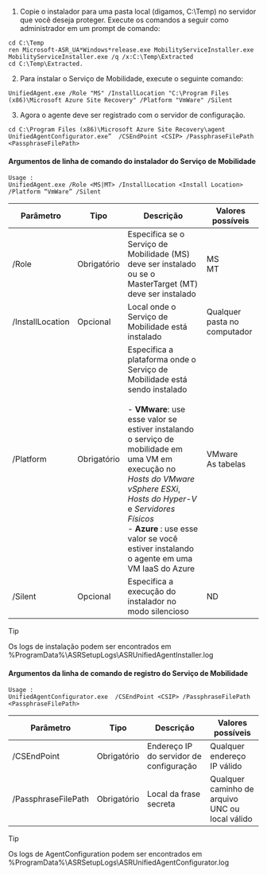 1. Copie o instalador para uma pasta local (digamos, C:\Temp) no servidor que você deseja proteger. Execute os comandos a seguir como administrador em um prompt de comando:

  ```
  cd C:\Temp
  ren Microsoft-ASR_UA*Windows*release.exe MobilityServiceInstaller.exe
  MobilityServiceInstaller.exe /q /x:C:\Temp\Extracted
  cd C:\Temp\Extracted.
  ```
2. Para instalar o Serviço de Mobilidade, execute o seguinte comando:

  ```
  UnifiedAgent.exe /Role "MS" /InstallLocation "C:\Program Files (x86)\Microsoft Azure Site Recovery" /Platform "VmWare" /Silent
  ```
3. Agora o agente deve ser registrado com o servidor de configuração.

  ```
  cd C:\Program Files (x86)\Microsoft Azure Site Recovery\agent
  UnifiedAgentConfigurator.exe”  /CSEndPoint <CSIP> /PassphraseFilePath <PassphraseFilePath>
  ```

#### <a name="mobility-service-installer-command-line-arguments"></a>Argumentos de linha de comando do instalador do Serviço de Mobilidade

```
Usage :
UnifiedAgent.exe /Role <MS|MT> /InstallLocation <Install Location> /Platform “VmWare” /Silent
```

| Parâmetro|Tipo|Descrição|Valores possíveis|
|-|-|-|-|
|/Role|Obrigatório|Especifica se o Serviço de Mobilidade (MS) deve ser instalado ou se o MasterTarget (MT) deve ser instalado|MS </br> MT|
|/InstallLocation|Opcional|Local onde o Serviço de Mobilidade está instalado|Qualquer pasta no computador|
|/Platform|Obrigatório|Especifica a plataforma onde o Serviço de Mobilidade está sendo instalado </br> </br>- **VMware**: use esse valor se estiver instalando o serviço de mobilidade em uma VM em execução no *Hosts do VMware vSphere ESXi*, *Hosts do Hyper-V* e *Servidores Físicos* </br> - **Azure** : use esse valor se você estiver instalando o agente em uma VM IaaS do Azure| VMware </br> As tabelas|
|/Silent|Opcional|Especifica a execução do instalador no modo silencioso| ND|

>[!TIP]
> Os logs de instalação podem ser encontrados em %ProgramData%\ASRSetupLogs\ASRUnifiedAgentInstaller.log

#### <a name="mobility-service-registration-command-line-arguments"></a>Argumentos da linha de comando de registro do Serviço de Mobilidade

```
Usage :
UnifiedAgentConfigurator.exe  /CSEndPoint <CSIP> /PassphraseFilePath <PassphraseFilePath>
```

  | Parâmetro|Tipo|Descrição|Valores possíveis|
  |-|-|-|-|
  |/CSEndPoint |Obrigatório|Endereço IP do servidor de configuração| Qualquer endereço IP válido|
  |/PassphraseFilePath|Obrigatório|Local da frase secreta |Qualquer caminho de arquivo UNC ou local válido|


>[!TIP]
> Os logs de AgentConfiguration podem ser encontrados em %ProgramData%\ASRSetupLogs\ASRUnifiedAgentConfigurator.log
